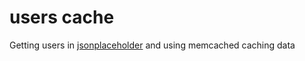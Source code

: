 # users cache 

Getting users in [jsonplaceholder](https://jsonplaceholder.typicode.com/) and using memcached caching data
